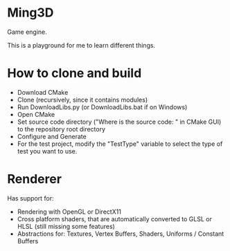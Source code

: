 # Ming3D
Game engine.

This is a playground for me to learn different things.

# How to clone and build
- Download CMake
- Clone (recursively, since it contains modules)
- Run DownloadLibs.py (or DownloadLibs.bat if on Windows)
- Open CMake
- Set source code directory ("Where is the source code: " in CMake GUI) to the repository root directory
- Configure and Generate
- For the test project, modify the "TestType" variable to select the type of test you want to use.

# Renderer

Has support for:
- Rendering with OpenGL or DirectX11
- Cross platform shaders, that are automatically converted to GLSL or HLSL (still missing some features)
- Abstractions for: Textures, Vertex Buffers, Shaders, Uniforms / Constant Buffers
